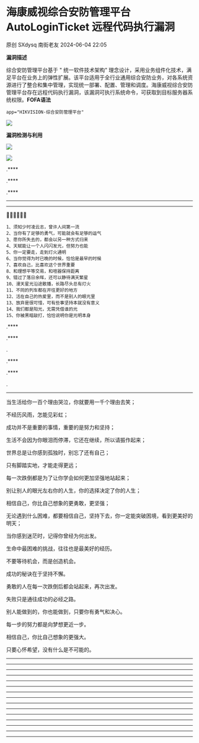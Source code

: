 #  海康威视综合安防管理平台 AutoLoginTicket 远程代码执行漏洞   
原创 SXdysq  南街老友   2024-06-04 22:05  
  
**漏洞描述**  
  
综合安防管理平台基于
 " 统一软件技术架构" 
理念设计，采用业务组件化技术，满足平台在业务上的弹性扩展。该平台适用于全行业通用综合安防业务，对各系统资源进行了整合和集中管理，实现统一部署、配置、管理和调度。海康威视综合安防管理平台存在远程代码执行漏洞，该漏洞可执行系统命令，可获取到目标服务器系统权限。**FOFA语法**  
```
app="HIKVISION-综合安防管理平台"
```  
  
![](https://mmbiz.qpic.cn/sz_mmbiz_png/dfviaLov8RtA4dCx3XLAkgEDKy61sBLo0rTVZVabnicvCRBF77nSCu93xib8fSXjjfVL03xvmDIBhAwfJQAk4QDdQ/640?wx_fmt=png&from=appmsg "")  
  
**漏洞检测与利用**  
  
![](https://mmbiz.qpic.cn/sz_mmbiz_jpg/dfviaLov8RtA4dCx3XLAkgEDKy61sBLo0jZSibLQwHnm1DkTKBJ0x9ASFjY9eZIk8ABlWnh2h2D175ISPFkGFEcA/640?wx_fmt=jpeg&from=appmsg "")  
  
![](https://mmbiz.qpic.cn/sz_mmbiz_jpg/dfviaLov8RtA4dCx3XLAkgEDKy61sBLo0EP10TbFUKSHmJx4icznwQFsMG1dsy2iaQIXM9ATdB4ADLa86ws826Muw/640?wx_fmt=jpeg&from=appmsg "")  
  
.****  
  
.****  
  
.****  
  
****  
****  
**🍻🍻🍻🍻🍻🍻**  
```
1、须知少时凌云志，曾许人间第一流
2、当你有了足够的勇气，可能就会有足够的运气
3、愿你所失去的，都会以另一种方式归来
4、天赋能让一个人闪闪发光，但努力也能
5、你一定要走，走到灯火通明
6、当你觉得为时已晚的时候，恰恰是最早的时候
7、喜欢自己，比喜欢这个世界重要
8、和理想平等交易，和喧器保持距离
9、错过了落日余晖，还可以静待满天繁星
10、漫天星光沿途散播，长路尽头总有灯火
11、不同的列车都在开往更好的地方
12、活在自己的热爱里，而不是别人的眼光里
13、放弃是很可惜，可有些事坚持本就没有意义
14、我们都是阳光，无需凭借谁的光
15、你被黑暗敲打，恰恰说明你是光明本身
```  
  
.****  
  
.****  
  
.  
  
.****  
  
.****  
  
.  
  
****  
当生活给你一百个理由哭泣，你就要用一千个理由去笑；  
  
不经历风雨，怎能见彩虹；  
  
成功并不是重要的事情，重要的是努力和坚持；  
  
生活不会因为你眼泪而停滞，它还在继续，所以请振作起来；  
  
世界总是让你感到孤独时，别忘了还有自己；  
  
只有脚踏实地，才能走得更远；  
  
每一次跌倒都是为了让你学会如何更加坚强地站起来；  
  
别让别人的眼光左右你的人生，你的选择决定了你的人生；  
  
相信自己，你比自己想象的更勇敢，更坚强；  
  
无论遇到什么困难，都要相信自己，坚持下去，你一定能突破困境，看到更美好的明天；  
  
当你感到迷茫时，记得你曾经为何出发。  
  
生命中最困难的挑战，往往也是最美好的经历。  
  
不要等待机会，而是创造机会。  
  
成功的秘诀在于坚持不懈。  
  
勇敢的人在每一次跌倒后都会站起来，再次出发。  
  
失败只是通往成功的必经之路。  
  
别人能做到的，你也能做到，只要你有勇气和决心。  
  
每一步的努力都是向梦想更近一步。  
  
相信自己，你比自己想象的更强大。  
  
只要心怀希望，没有什么是不可能的。  
  
****  
****  
****  
****  
****  
****  
****  
****  
****  
****  
****  
****  
****  
****  
****  
  
